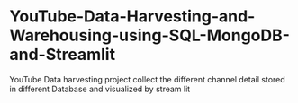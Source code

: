 # YouTube-Data-Harvesting-and-Warehousing-using-SQL-MongoDB-and-Streamlit
YouTube Data harvesting project collect the different channel detail stored in different Database and visualized by stream lit 
